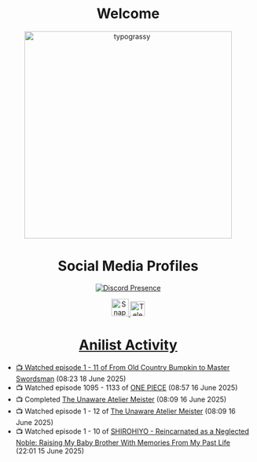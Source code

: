 <div align="center">

# Welcome
<a href="https://github.com/kawarimidoll/typograssy">
    <img alt="typograssy" src="https://typograssy.deno.dev/api?text=%E3%82%88%E3%81%86%E3%81%93%E3%81%9D%E3%81%BF%E3%81%AA%E3%81%95%E3%82%93%20-%20Sheby--&&l0=none&l1=82d9d0&l2=027353&l3=038c4c&l4=01402e&bg=none&frame=none&speed=100&comment=" width="421.99">
</a>

</div>

<div align="center">

# Social Media Profiles

[![Discord Presence](https://lanyard.cnrad.dev/api/612532963938271232)](https://discord.com/users/612532963938271232)


<a href="https://www.snapchat.com/add/a.sheby" title="Snapchat Profile">
    <img src="https://www.freepnglogos.com/uploads/snapchat-logo-png-0.png" width="35" alt="Snapchat Logo" />


<a href="https://t.me/ASheby" title="Telegram Profile">
    <img src="https://www.freepnglogos.com/uploads/telegram-logo-png-0.png" width="30" alt="Telegram Logo" />


</div>

<div align="center">

# Anilist Activity

</div>

<!-- ANILIST_ACTIVITY:start -->

-   📺 Watched episode 1 - 11 of [From Old Country Bumpkin to Master Swordsman](https://anilist.co/anime/179955) (08:23 18 June 2025)
-   📺 Watched episode 1095 - 1133 of [ONE PIECE](https://anilist.co/anime/21) (08:57 16 June 2025)
-   📺 Completed [The Unaware Atelier Meister](https://anilist.co/anime/183133) (08:09 16 June 2025)
-   📺 Watched episode 1 - 12 of [The Unaware Atelier Meister](https://anilist.co/anime/183133) (08:09 16 June 2025)
-   📺 Watched episode 1 - 10 of [SHIROHIYO - Reincarnated as a Neglected Noble: Raising My Baby Brother With Memories From My Past Life](https://anilist.co/anime/179541) (22:01 15 June 2025)

<!-- ANILIST_ACTIVITY:end -->
